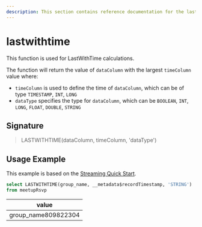 ```yaml
---
description: This section contains reference documentation for the lastwithtime function.
---
```


# lastwithtime

This function is used for LastWithTime calculations.

The function will return the value of `dataColumn` with the largest `timeColumn` value where:
- `timeColumn` is used to define the time of `dataColumn`, which can be of type `TIMESTAMP`, `INT`, `LONG`
- `dataType` specifies the type for `dataColumn`, which can be `BOOLEAN`, `INT`, `LONG`, `FLOAT`, `DOUBLE`, `STRING`

## Signature

> LASTWITHTIME(dataColumn, timeColumn, 'dataType')

## Usage Example

This example is based on the [Streaming Quick Start](../../basics/getting-started/quick-start.md#streaming).

```sql
select LASTWITHTIME(group_name, __metadata$recordTimestamp, 'STRING')
from meetupRsvp 
```

| value               |
| ------------------- |
| group_name809822304 |
